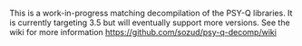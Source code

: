 This is a work-in-progress matching decompilation of the PSY-Q libraries. It is currently targeting 3.5 but will eventually support more versions. See the wiki for more information https://github.com/sozud/psy-q-decomp/wiki
